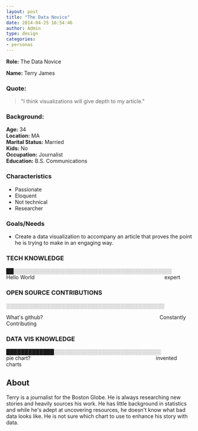 ```yaml
---
layout: post
title: "The Data Novice"
date: 2014-04-25 16:54:46
author: Admin
type: design
categories:
- personas
---
```


**Role:** The Data Novice

**Name:** Terry James

### Quote:

> "I think visualizations will give depth to my article."

<!--more-->

### Background:
**Age:** 34<br>
**Location:** MA<br>
**Marital Status:** Married<br>
**Kids:** No<br>
**Occupation:** Journalist<br>
**Education:** B.S. Communications

### Characteristics
* Passionate
* Eloquent
* Not technical
* Researcher

### Goals/Needs

* Create a data visualization to accompany an article that proves the point he is trying to make in an engaging way.


### TECH KNOWLEDGE
██░░░░░░░░░░░░░░░░░░░░░░░░░░░░░░░░░░░░░░░░░░░<br>
Hello World 
                                                                                       expert


### OPEN SOURCE CONTRIBUTIONS
░░░░░░░░░░░░░░░░░░░░░░░░░░░░░░░░░░░░░░░░░░░<br>

What's github?  
                                                                              Constantly Contributing

### DATA VIS KNOWLEDGE
█████████████░░░░░░░░░░░░░░░░░░░░░░░░░░░░░<br>
pie chart?    
                                                                                  invented charts

## About

Terry is a journalist for the Boston Globe.  He is always researching new stories and heavily sources his work. He has little background in statistics and while he's adept at uncovering resources, he doesn't know what bad data looks like.  He is not sure which chart to use to enhance his story with data.

